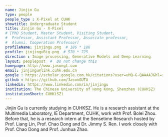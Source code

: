```yaml
---
name: Jinjin Gu
type: people
people_type : X-Pixel at CUHK
showtitle: Undergraduate Student
title: Jinjin Gu - X-Pixel
# [PhD Student, Master Student, Visiting Student,
#  Professor, Assistant Professor, Associate professor,
#  Alumni, Cooperation Professor]
profileName: jinjingu.png  # 186 * 186
profile: jinjinguBig.png  # 570 * 725
direction : Image processing, Generative Models and Deep Learning
layout: peoplepost  #  Do not change this
homepage: http://www.jasongt.com
email: jinjingu@link.cuhk.edu.cn
google : https://scholar.google.com.hk/citations?user=uMQ-G-QAAAAJ&hl=zh-CN
github : https://github.com/JasonGUTU
linkedin: https://www.linkedin.com/in/jinjingu
institution: The Chinese University of Hong Kong, Shenzhen (CUHKSZ)
institutionShort: CUHK(SZ)
---
```


Jinjin Gu is currently studying in CUHKSZ. He is a research assistant at the Multimedia Laboratory, IE Department, CUHK, work with Prof. Bolei Zhou. Before that, he is a research intern at the Sensetime Research hosted by Prof. Liang Lin, Prof. Chao Dong and Dr. Jimmy S. Ren. I work closely with Prof. Chao Dong and Prof. Junhua Zhao. 

